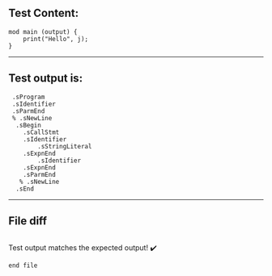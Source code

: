 
Test Content: 
-------------------------
```
mod main (output) {
    print("Hello", j);
}
```
------------------------
Test output is: 
-------------------------
```
 .sProgram
 .sIdentifier
 .sParmEnd
 % .sNewLine
  .sBegin
    .sCallStmt
    .sIdentifier
        .sStringLiteral
    .sExpnEnd
        .sIdentifier
    .sExpnEnd
    .sParmEnd
   % .sNewLine
  .sEnd

```
------------------------

File diff
-------------------------
```diff

```
Test output matches the expected output! :heavy_check_mark:

```
end file
